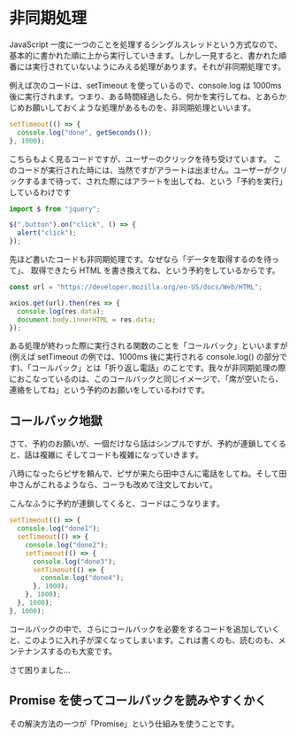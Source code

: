 # 非同期処理

JavaScript 一度に一つのことを処理するシングルスレッドという方式なので、基本的に書かれた順に上から実行していきます。しかし一見すると、書かれた順番には実行されていないようにみえる処理があります。それが非同期処理です。

例えば次のコードは、setTimeout を使っているので、console.log は 1000ms 後に実行されます。つまり、ある時間経過したら、何かを実行してね、とあらかじめお願いしておくような処理があるものを、非同期処理といいます。

```js
setTimeout(() => {
  console.log("done", getSeconds());
}, 1000);
```

こちらもよく見るコードですが、ユーザーのクリックを待ち受けています。
このコードが実行された時には、当然ですがアラートは出ません。ユーザーがクリックするまで待って、された際にはアラートを出してね、という「予約を実行」しているわけです


```js
import $ from "jquery";

$(".button").on("click", () => {
  alert("click");
});
```

先ほど書いたコードも非同期処理です。なぜなら「データを取得するのを待って」、
取得できたら HTML を書き換えてね、という予約をしているからです。


```js
const url = "https://developer.mozilla.org/en-US/docs/Web/HTML";

axios.get(url).then(res => {
  console.log(res.data);
  document.body.innerHTML = res.data;
});
```

ある処理が終わった際に実行される関数のことを「コールバック」といいますが(例えば setTimeout の例では、1000ms 後に実行される console.log() の部分です)、「コールバック」とは「折り返し電話」のことです。我々が非同期処理の際におこなっているのは、このコールバックと同じイメージで、「席が空いたら、連絡をしてね」という予約のお願いをしているわけです。

## コールバック地獄

さて、予約のお願いが、一個だけなら話はシンプルですが、予約が連鎖してくると、話は複雑に
そしてコードも複雑になっていきます。

八時になったらピザを頼んで、ピザが来たら田中さんに電話をしてね。そして田中さんがこれるようなら、コーラも改めて注文しておいて。

こんなふうに予約が連鎖してくると、コードはこうなります。

```js
setTimeout(() => {
  console.log("done1");
  setTimeout(() => {
    console.log("done2");
    setTimeout(() => {
      console.log("done3");
      setTimeout(() => {
        console.log("done4");
      }, 1000);
    }, 1000);
  }, 1000);
}, 1000);

```

コールバックの中で、さらにコールバックを必要をするコードを追加していくと、このように入れ子が深くなってしまいます。これは書くのも、読むのも、メンテナンスするのも大変です。

さて困りました…

## Promise を使ってコールバックを読みやすくかく

その解決方法の一つが「Promise」という仕組みを使うことです。


